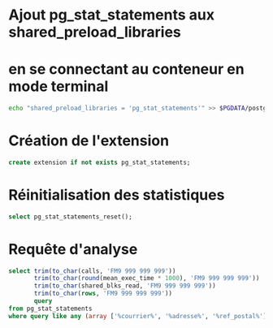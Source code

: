 # Ajout pg_stat_statements aux shared_preload_libraries
# en se connectant au conteneur en mode terminal

```bash
echo "shared_preload_libraries = 'pg_stat_statements'" >> $PGDATA/postgresql.conf
```

# Création de l'extension
```sql
create extension if not exists pg_stat_statements;
```

# Réinitialisation des statistiques
```sql
select pg_stat_statements_reset();
```

# Requête d'analyse
```sql
select trim(to_char(calls, 'FM9 999 999 999'))                               as appels,
       trim(to_char(round(mean_exec_time * 1000), 'FM9 999 999 999')) || 's' as temps_moyen,
       trim(to_char(shared_blks_read, 'FM9 999 999 999'))                    as quantite_donnees_lues,
       trim(to_char(rows, 'FM9 999 999 999'))                                as lignes,
       query
from pg_stat_statements
where query like any (array ['%courrier%', '%adresse%', '%ref_postal%']);
```
